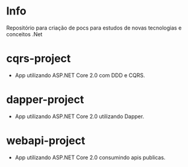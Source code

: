 # Info
Repositório para criação de pocs para estudos de novas tecnologias e conceitos .Net

# cqrs-project
- App utilizando ASP.NET Core 2.0 com DDD e CQRS.
# dapper-project
- App utilizando ASP.NET Core 2.0 utilizando Dapper.
#  webapi-project
- App utilizando ASP.NET Core 2.0 consumindo apis publicas.
